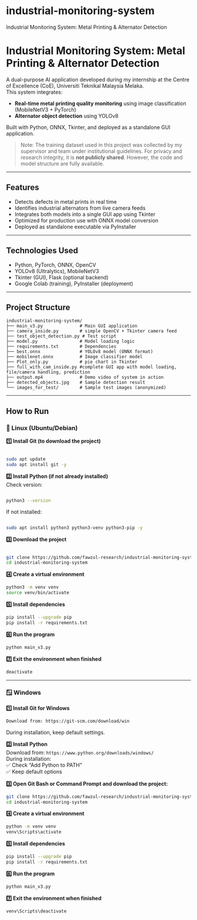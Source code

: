 # industrial-monitoring-system
Industrial Monitoring System: Metal Printing &amp; Alternator Detection

# Industrial Monitoring System: Metal Printing & Alternator Detection

A dual-purpose AI application developed during my internship at the Centre of Excellence (CoE), Universiti Teknikal Malaysia Melaka.  
This system integrates:
- **Real-time metal printing quality monitoring** using image classification (MobileNetV3 + PyTorch)
- **Alternator object detection** using YOLOv8

Built with Python, ONNX, Tkinter, and deployed as a standalone GUI application.

> Note: The training dataset used in this project was collected by my supervisor and team under institutional guidelines. For privacy and research integrity, it is **not publicly shared**. However, the code and model structure are fully available.
 
---

## Features
- Detects defects in metal prints in real time
- Identifies industrial alternators from live camera feeds
- Integrates both models into a single GUI app using Tkinter
- Optimized for production use with ONNX model conversion
- Deployed as standalone executable via PyInstaller

---

## Technologies Used
- Python, PyTorch, ONNX, OpenCV
- YOLOv8 (Ultralytics), MobileNetV3
- Tkinter (GUI), Flask (optional backend)
- Google Colab (training), PyInstaller (deployment)

---

## Project Structure
```
industrial-monitoring-system/
├── main_v3.py              # Main GUI application
├── camera_inside.py        # simple OpenCV + Tkinter camera feed
├── test_object_detection.py # Test script
├── model.py                # Model loading logic
├── requirements.txt        # Dependencies
├── best.onnx               # YOLOv8 model (ONNX format)
├── mobilenet.onnx          # Image classifier model
├── Plot_only.py            # pie chart in Tkinter
├── full_with_cam_inside.py #complete GUI app with model loading, file/camera handling, prediction
├── output.mp4              # Demo video of system in action
├── detected_objects.jpg    # Sample detection result
└── images_for_test/        # Sample test images (anonymized)
```
---

## How to Run

### 🐧 Linux (Ubuntu/Debian)

**1️⃣ Install Git (to download the project)**
```bash

sudo apt update
sudo apt install git -y
```
**2️⃣ Install Python (if not already installed)**
<br>Check version:
```bash

python3 --version
```
If not installed:<br>
```bash

sudo apt install python3 python3-venv python3-pip -y
```
**3️⃣ Download the project**<br>
```bash

git clone https://github.com/fawzul-research/industrial-monitoring-system.git
cd industrial-monitoring-system
```
**4️⃣ Create a virtual environment**<br>
```bash
python3 -m venv venv
source venv/bin/activate
```
**5️⃣ Install dependencies**<br>
```bash
pip install --upgrade pip
pip install -r requirements.txt
```
**6️⃣ Run the program**<br>
```bash
python main_v3.py
```
**7️⃣ Exit the environment when finished**<br>
```bash
deactivate
```
---

### 🪟 Windows
**1️⃣ Install Git for Windows**<br>
```bash
Download from: https://git-scm.com/download/win
```
During installation, keep default settings.

**2️⃣ Install Python**<br>
Download from: ```https://www.python.org/downloads/windows/ ```
<br>During installation:<br>
✅ Check “Add Python to PATH”<br>
✅ Keep default options

**3️⃣ Open Git Bash or Command Prompt and download the project:**<br>
```bash
git clone https://github.com/fawzul-research/industrial-monitoring-system.git
cd industrial-monitoring-system
```
**4️⃣ Create a virtual environment**<br>
```bash
python -m venv venv
venv\Scripts\activate
```
**5️⃣ Install dependencies**<br>
```bash
pip install --upgrade pip
pip install -r requirements.txt
```
**6️⃣ Run the program**<br>
```bash
python main_v3.py
```
**7️⃣ Exit the environment when finished**<br>
```bash
venv\Scripts\deactivate
```

